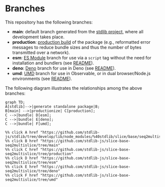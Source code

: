 <!--

@license Apache-2.0

Copyright (c) 2022 The Stdlib Authors.

Licensed under the Apache License, Version 2.0 (the "License");
you may not use this file except in compliance with the License.
You may obtain a copy of the License at

    http://www.apache.org/licenses/LICENSE-2.0

Unless required by applicable law or agreed to in writing, software
distributed under the License is distributed on an "AS IS" BASIS,
WITHOUT WARRANTIES OR CONDITIONS OF ANY KIND, either express or implied.
See the License for the specific language governing permissions and
limitations under the License.

-->

# Branches

This repository has the following branches:

-   **main**: default branch generated from the [stdlib project][stdlib-url], where all development takes place.
-   **production**: [production build][production-url] of the package (e.g., reformatted error messages to reduce bundle sizes and thus the number of bytes transmitted over a network).
-   **esm**: [ES Module][esm-url] branch for use via a `script` tag without the need for installation and bundlers (see [README][esm-readme]).
-   **deno**: [Deno][deno-url] branch for use in Deno (see [README][deno-readme]).
-   **umd**: [UMD][umd-url] branch for use in Observable, or in dual browser/Node.js environments (see [README][umd-readme]).

The following diagram illustrates the relationships among the above branches:

```mermaid
graph TD;
A[stdlib]-->|generate standalone package|B;
B[main] -->|productionize| C[production];
C -->|bundle| D[esm];
C -->|bundle| E[deno];
C -->|bundle| F[umd];

%% click A href "https://github.com/stdlib-js/stdlib/tree/develop/lib/node_modules/%40stdlib/slice/base/seq2multislice"
%% click B href "https://github.com/stdlib-js/slice-base-seq2multislice/tree/main"
%% click C href "https://github.com/stdlib-js/slice-base-seq2multislice/tree/production"
%% click D href "https://github.com/stdlib-js/slice-base-seq2multislice/tree/esm"
%% click E href "https://github.com/stdlib-js/slice-base-seq2multislice/tree/deno"
%% click F href "https://github.com/stdlib-js/slice-base-seq2multislice/tree/umd"
```

[stdlib-url]: https://github.com/stdlib-js/stdlib/tree/develop/lib/node_modules/%40stdlib/slice/base/seq2multislice
[production-url]: https://github.com/stdlib-js/slice-base-seq2multislice/tree/production
[deno-url]: https://github.com/stdlib-js/slice-base-seq2multislice/tree/deno
[deno-readme]: https://github.com/stdlib-js/slice-base-seq2multislice/blob/deno/README.md
[umd-url]: https://github.com/stdlib-js/slice-base-seq2multislice/tree/umd
[umd-readme]: https://github.com/stdlib-js/slice-base-seq2multislice/blob/umd/README.md
[esm-url]: https://github.com/stdlib-js/slice-base-seq2multislice/tree/esm
[esm-readme]: https://github.com/stdlib-js/slice-base-seq2multislice/blob/esm/README.md